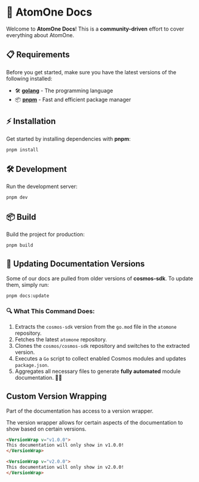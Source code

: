 # 🚀 AtomOne Docs

Welcome to **AtomOne Docs**! This is a **community-driven** effort to cover everything about AtomOne.

## 📋 Requirements

Before you get started, make sure you have the latest versions of the following installed:

- 🛠 [**golang**](https://go.dev/) - The programming language
- 📦 [**pnpm**](https://pnpm.io/) - Fast and efficient package manager

## ⚡ Installation

Get started by installing dependencies with **pnpm**:

```sh
pnpm install
```

## 🛠 Development

Run the development server:

```sh
pnpm dev
```

## 📦 Build

Build the project for production:

```sh
pnpm build
```

## 🔄 Updating Documentation Versions

Some of our docs are pulled from older versions of **cosmos-sdk**. To update them, simply run:

```sh
pnpm docs:update
```

### 🔍 What This Command Does:

1. Extracts the `cosmos-sdk` version from the `go.mod` file in the `atomone` repository.
2. Fetches the latest `atomone` repository.
3. Clones the `cosmos/cosmos-sdk` repository and switches to the extracted version.
4. Executes a `Go` script to collect enabled Cosmos modules and updates `package.json`.
5. Aggregates all necessary files to generate **fully automated** module documentation. 📖✨

## Custom Version Wrapping

Part of the documentation has access to a version wrapper.

The version wrapper allows for certain aspects of the documentation to show based on certain versions.

```md
<VersionWrap v="v1.0.0">
This documentation will only show in v1.0.0!
</VersionWrap>

<VersionWrap v="v2.0.0">
This documentation will only show in v2.0.0!
</VersionWrap>
```